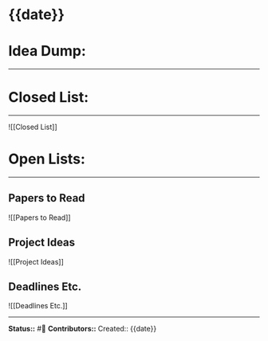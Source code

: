 # {{date}}
# Idea Dump:
---


# Closed List:
---
![[Closed List]]

# Open Lists:
---
## Papers to Read
![[Papers to Read]]


## Project Ideas
![[Project Ideas]]

## Deadlines Etc.
![[Deadlines Etc.]]

 
---
**Status::** #📅 
**Contributors::**
Created:: {{date}}
